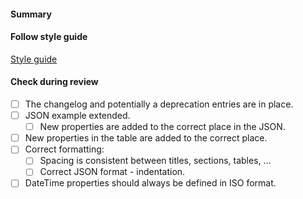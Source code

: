 #### Summary



#### Follow style guide

[Style guide](https://app.getguru.com/card/c98GRexi/Style-Guide-for-Mews-Open-API-Documentation)

#### Check during review

- [ ] The changelog and potentially a deprecation entries are in place.
- [ ] JSON example extended.
  - [ ] New properties are added to the correct place in the JSON.
- [ ] New properties in the table are added to the correct place.
- [ ] Correct formatting:
  - [ ] Spacing is consistent between titles, sections, tables, ...
  - [ ] Correct JSON format - indentation.
- [ ] DateTime properties should always be defined in ISO format.
